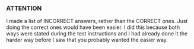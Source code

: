 ### ATTENTION ###

I made a list of INCORRECT answers, rather than the CORRECT ones. Just doing the correct ones would have been easier. I did this because both ways were stated during the test instructions and I had already done it the harder way before I saw that you probably wanted the easier way.
